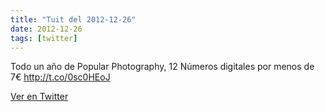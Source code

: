 ```yaml
---
title: "Tuit del 2012-12-26"
date: 2012-12-26
tags: [twitter]
---
```


Todo un año de Popular Photography, 12 Números digitales por menos de 7€ http://t.co/0sc0HEoJ



[Ver en Twitter](https://twitter.com/i/web/status/283862503073660928)
